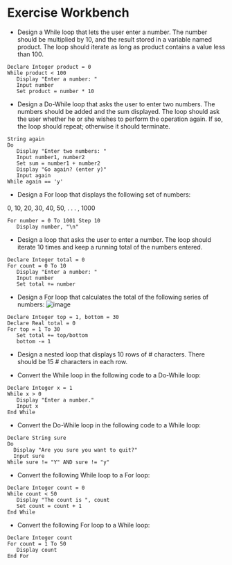 # Exercise Workbench
* Design a While loop that lets the user enter a number. The number should be multiplied by 10, and the result stored in a variable named product. The loop should iterate as long as product contains a value less than 100.
```
Declare Integer product = 0
While product < 100
   Display "Enter a number: "
   Input number
   Set product = number * 10
```
* Design a Do-While loop that asks the user to enter two numbers. The numbers should be added and the sum displayed. The loop should ask the user whether he or she wishes to perform the operation again. If so, the loop should repeat; otherwise it should terminate.
```
String again
Do
   Display "Enter two numbers: "
   Input number1, number2
   Set sum = number1 + number2
   Display "Go again? (enter y)"
   Input again
While again == 'y'
```
* Design a For loop that displays the following set of numbers:

0, 10, 20, 30, 40, 50, . . . , 1000
```
For number = 0 To 1001 Step 10
   Display number, "\n"
```
* Design a loop that asks the user to enter a number. The loop should iterate 10 times and keep a running total of the numbers entered.
```
Declare Integer total = 0
For count = 0 To 10
   Display "Enter a number: "
   Input number
   Set total += number
```
* Design a For loop that calculates the total of the following series of numbers:
![image](https://user-images.githubusercontent.com/47218880/67423054-31740800-f599-11e9-9565-031c1f729e1c.png)
```
Declare Integer top = 1, bottom = 30
Declare Real total = 0
For top = 1 To 30
   Set total += top/bottom
   bottom -= 1
```
* Design a nested loop that displays 10 rows of # characters. There should be 15 # characters in each row.

* Convert the While loop in the following code to a Do-While loop:
```
Declare Integer x = 1
While x > 0
   Display "Enter a number."
   Input x
End While
```
* Convert the Do-While loop in the following code to a While loop:
```
Declare String sure
Do
  Display "Are you sure you want to quit?"
  Input sure
While sure != "Y" AND sure != "y"
```
* Convert the following While loop to a For loop:
```
Declare Integer count = 0
While count < 50
   Display "The count is ", count
   Set count = count + 1
End While
```
* Convert the following For loop to a While loop:
```
Declare Integer count
For count = 1 To 50
   Display count
End For
```
